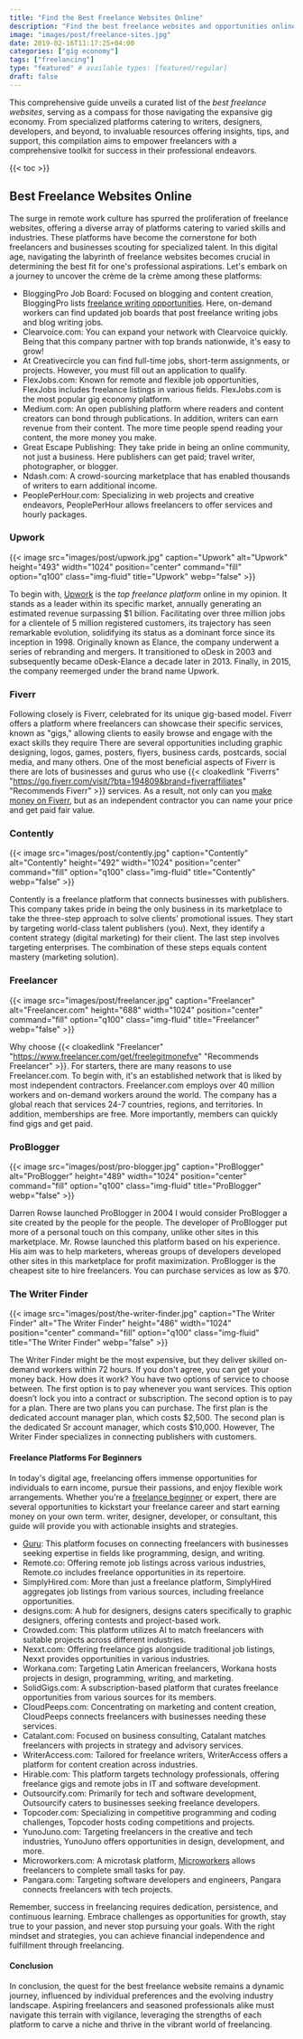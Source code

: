 ```yaml
---
title: "Find the Best Freelance Websites Online"
description: "Find the best freelance websites and opportunities online. Explore platforms like Upwork, Fiverr, Freelancer and more."
image: "images/post/freelance-sites.jpg"
date: 2019-02-16T11:17:25+04:00
categories: ["gig economy"]
tags: ["freelancing"]
type: "featured" # available types: [featured/regular]
draft: false
---
```


This comprehensive guide unveils a curated list of the _best freelance websites_, serving as a compass for those navigating the expansive gig economy. From specialized platforms catering to writers, designers, developers, and beyond, to invaluable resources offering insights, tips, and support, this compilation aims to empower freelancers with a comprehensive toolkit for success in their professional endeavors.

{{< toc >}}

## Best Freelance Websites Online

The surge in remote work culture has spurred the proliferation of freelance websites, offering a diverse array of platforms catering to varied skills and industries. These platforms have become the cornerstone for both freelancers and businesses scouting for specialized talent. In this digital age, navigating the labyrinth of freelance websites becomes crucial in determining the best fit for one's professional aspirations. Let's embark on a journey to uncover the crème de la crème among these platforms:

- BloggingPro Job Board: Focused on blogging and content creation, BloggingPro lists [freelance writing opportunities](/blog/offer-freelance-writing-services). Here, on-demand workers can find updated job boards that post freelance writing jobs and blog writing jobs.
- Clearvoice.com: You can expand your network with Clearvoice quickly. Being that this company partner with top brands nationwide, it's easy to grow!
- At Creativecircle you can find full-time jobs, short-term assignments, or projects. However, you must fill out an application to qualify.
- FlexJobs.com: Known for remote and flexible job opportunities, FlexJobs includes freelance listings in various fields. FlexJobs.com is the most popular gig economy platform.
- Medium.com: An open publishing platform where readers and content creators can bond through publications. In addition, writers can earn revenue from their content. The more time people spend reading your content, the more money you make.
- Great Escape Publishing: They take pride in being an online community, not just a business. Here publishers can get paid; travel writer, photographer, or blogger.
- Ndash.com: A crowd-sourcing marketplace that has enabled thousands of writers to earn additional income.
- PeoplePerHour.com: Specializing in web projects and creative endeavors, PeoplePerHour allows freelancers to offer services and hourly packages.

### Upwork

{{< image src="images/post/upwork.jpg" caption="Upwork" alt="Upwork" height="493" width="1024" position="center" command="fill" option="q100" class="img-fluid" title="Upwork" webp="false" >}}

To begin with, [Upwork](https://www.upwork.com) is the _top freelance platform_ online in my opinion. It stands as a leader within its specific market, annually generating an estimated revenue surpassing $1 billion. Facilitating over three million jobs for a clientele of 5 million registered customers, its trajectory has seen remarkable evolution, solidifying its status as a dominant force since its inception in 1998. Originally known as Elance, the company underwent a series of rebranding and mergers. It transitioned to oDesk in 2003 and subsequently became oDesk-Elance a decade later in 2013. Finally, in 2015, the company reemerged under the brand name Upwork.
### Fiverr

Following closely is Fiverr, celebrated for its unique gig-based model. Fiverr offers a platform where freelancers can showcase their specific services, known as "gigs," allowing clients to easily browse and engage with the exact skills they require There are several opportunities including graphic designing, logos, games, posters, flyers, business cards, postcards, social media, and many others. One of the most beneficial aspects of Fiverr is there are lots of businesses and gurus who use {{< cloakedlink "Fiverrs" "https://go.fiverr.com/visit/?bta=194809&brand=fiverraffiliates" "Recommends Fiverr" >}} services. As a result, not only can you [make money on Fiverr](/blog/how-to-make-money-on-fiverr), but as an independent contractor you can name your price and get paid fair value.

### Contently

{{< image src="images/post/contently.jpg" caption="Contently" alt="Contently" height="492" width="1024" position="center" command="fill" option="q100" class="img-fluid" title="Contently" webp="false" >}}

Contently is a freelance platform that connects businesses with publishers. This company takes pride in being the only business in its marketplace to take the three-step approach to solve clients' promotional issues. They start by targeting world-class talent publishers (you). Next, they identify a content strategy (digital marketing) for their client. The last step involves targeting enterprises. The combination of these steps equals content mastery (marketing solution).

### Freelancer

{{< image src="images/post/freelancer.jpg" caption="Freelancer" alt="Freelancer.com" height="688" width="1024" position="center" command="fill" option="q100" class="img-fluid" title="Freelancer" webp="false" >}}

Why choose {{< cloakedlink "Freelancer" "https://www.freelancer.com/get/freelegitmonefve" "Recommends Freelancer" >}}. For starters, there are many reasons to use Freelancer.com. To begin with, it's an established network that is liked by most independent contractors. Freelancer.com employs over 40 million workers and on-demand workers around the world. The company has a global reach that services 24-7 countries, regions, and territories. In addition, memberships are free. More importantly, members can quickly find gigs and get paid.

### ProBlogger

{{< image src="images/post/pro-blogger.jpg" caption="ProBlogger" alt="ProBlogger" height="489" width="1024" position="center" command="fill" option="q100" class="img-fluid" title="ProBlogger" webp="false" >}}

Darren Rowse launched ProBlogger in 2004 I would consider ProBlogger a site created by the people for the people. The developer of ProBlogger put more of a personal touch on this company, unlike other sites in this marketplace. Mr. Rowse launched this platform based on his experience. His aim was to help marketers, whereas groups of developers developed other sites in this marketplace for profit maximization. ProBlogger is the cheapest site to hire freelancers. You can purchase services as low as $70.

### The Writer Finder

{{< image src="images/post/the-writer-finder.jpg" caption="The Writer Finder" alt="The Writer Finder" height="486" width="1024" position="center" command="fill" option="q100" class="img-fluid" title="The Writer Finder" webp="false" >}}

The Writer Finder might be the most expensive, but they deliver skilled on-demand workers within 72 hours. If you don't agree, you can get your money back. How does it work? You have two options of service to choose between. The first option is to pay whenever you want services. This option doesn’t lock you into a contract or subscription. The second option is to pay for a plan. There are two plans you can purchase. The first plan is the dedicated account manager plan, which costs $2,500. The second plan is the dedicated Sr account manager, which costs $10,000. However, The Writer Finder specializes in connecting publishers with customers.

#### Freelance Platforms For Beginners

 In today's digital age, freelancing offers immense opportunities for individuals to earn income, pursue their passions, and enjoy flexible work arrangements. Whether you're a [freelance beginner](/blog/freelance-beginners-guide) or expert, there are several opportunities to kickstart your freelance career and start earning money on your own term. writer, designer, developer, or consultant, this guide will provide you with actionable insights and strategies.

- [Guru](https://guru.com): This platform focuses on connecting freelancers with businesses seeking expertise in fields like programming, design, and writing.
- Remote.co: Offering remote job listings across various industries, Remote.co includes freelance opportunities in its repertoire.
- SimplyHired.com: More than just a freelance platform, SimplyHired aggregates job listings from various sources, including freelance opportunities.
- designs.com: A hub for designers, designs caters specifically to graphic designers, offering contests and project-based work.
- Crowded.com: This platform utilizes AI to match freelancers with suitable projects across different industries.
- Nexxt.com: Offering freelance gigs alongside traditional job listings, Nexxt provides opportunities in various industries.
- Workana.com: Targeting Latin American freelancers, Workana hosts projects in design, programming, writing, and marketing.
- SolidGigs.com: A subscription-based platform that curates freelance opportunities from various sources for its members.
- CloudPeeps.com: Concentrating on marketing and content creation, CloudPeeps connects freelancers with businesses needing these services.
- Catalant.com: Focused on business consulting, Catalant matches freelancers with projects in strategy and advisory services.
- WriterAccess.com: Tailored for freelance writers, WriterAccess offers a platform for content creation across industries.
- Hirable.com: This platform targets technology professionals, offering freelance gigs and remote jobs in IT and software development.
- Outsourcify.com: Primarily for tech and software development, Outsourcify caters to businesses seeking freelance developers.
- Topcoder.com: Specializing in competitive programming and coding challenges, Topcoder hosts coding competitions and projects.
- YunoJuno.com: Targeting freelancers in the creative and tech industries, YunoJuno offers opportunities in design, development, and more.
- Microworkers.com: A microtask platform, [Microworkers](https://microworkers.com) allows freelancers to complete small tasks for pay.
- Pangara.com: Targeting software developers and engineers, Pangara connects freelancers with tech projects.

Remember, success in freelancing requires dedication, persistence, and continuous learning. Embrace challenges as opportunities for growth, stay true to your passion, and never stop pursuing your goals. With the right mindset and strategies, you can achieve financial independence and fulfillment through freelancing.

#### Conclusion

In conclusion, the quest for the best freelance website remains a dynamic journey, influenced by individual preferences and the evolving industry landscape. Aspiring freelancers and seasoned professionals alike must navigate this terrain with vigilance, leveraging the strengths of each platform to carve a niche and thrive in the vibrant world of freelancing.
